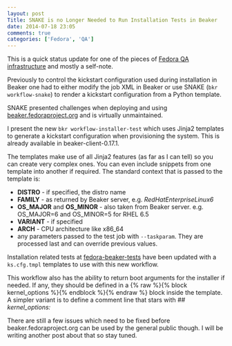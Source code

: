 ```yaml
---
layout: post
Title: SNAKE is no Longer Needed to Run Installation Tests in Beaker
date: 2014-07-18 23:05
comments: true
categories: ['Fedora', 'QA']
---
```


This is a quick status update for one of the pieces of
[Fedora QA infrastructure](/blog/2013/11/19/open-source-quality-assurance-infrastructure-for-fedora-qa/)
and mostly a self-note.

Previously to control the kickstart configuration used during installation in Beaker one
had to either modify the job XML in Beaker or use SNAKE (`bkr workflow-snake`) to render
a kickstart configuration from a Python template.

SNAKE presented challenges when deploying and using
[beaker.fedoraproject.org](https://beaker.fedoraproject.org) and is
virtually unmaintained.

I present the new `bkr workflow-installer-test` which uses Jinja2 templates to
generate a kickstart configuration when provisioning the system. This is already
available in beaker-client-0.17.1.


The templates make use of all Jinja2 features (as far as I can tell) so you can create
very complex ones. You can even include snippets from one template into another if required.
The standard context that is passed to the template is:

* **DISTRO** - if specified, the distro name
* **FAMILY** - as returned by Beaker server, e.g. *RedHatEnterpriseLinux6*
* **OS_MAJOR** and **OS_MINOR** - also taken from Beaker server. e.g. OS_MAJOR=6 and OS_MINOR=5 for RHEL 6.5
* **VARIANT** - if specified
* **ARCH** - CPU architecture like x86_64
* any parameters passed to the test job with `--taskparam`. They are processed last and can override previous values.


Installation related tests at [fedora-beaker-tests](https://bitbucket.org/fedoraqa/fedora-beaker-tests)
have been updated with a `ks.cfg.tmpl` templates to use with this new workflow.

This workflow also has the ability to return boot arguments for the installer if needed. 
If any, they should be defined in a {% raw %}{% block kernel_options %}{% endblock %}{% endraw %}
block inside the template. A simpler variant is to define a comment line that stars with
*## kernel_options:*


There are still a few issues which need to be fixed before beaker.fedoraproject.org
can be used by the general public though. I will be writing another post about that
so stay tuned.
